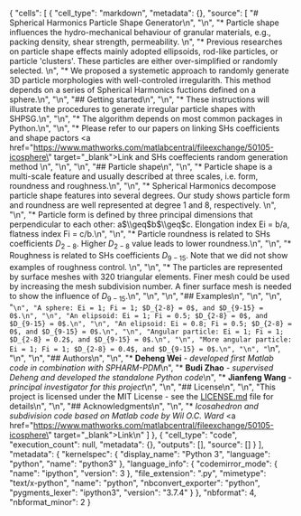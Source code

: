 {
 "cells": [
  {
   "cell_type": "markdown",
   "metadata": {},
   "source": [
    "# Spherical Harmonics Particle Shape Generator\n",
    "\n",
    "* Particle shape influences the hydro-mechanical behaviour of granular materials, e.g., packing density, shear strength, permeability. \n",
    "* Previous researches on particle shape effects mainly adopted ellipsoids, rod-like particles, or particle 'clusters'. These particles are either over-simplified or randomly selected. \n",
    "* We proposed a systemetic approach to randomly generate 3D particle morphologies with well-controled irregularith. This method depends on a series of Spherical Harmonics fuctions defined on a sphere.\n",
    "\n",
    "## Getting started\n",
    "\n",
    "* These instructions will illustrate the procedures to generate irregular particle shapes with SHPSG.\n",
    "\n",
    "* The algorithm depends on most common packages in Python.\n",
    "\n",
    "* Please refer to our papers on linking SHs coefficients and shape pactors <a href=\"https://www.mathworks.com/matlabcentral/fileexchange/50105-icosphere\" target=\"_blank\">Link</a> and SHs coeffecients random generation method \n",
    "\n",
    "\n",
    "## Particle shape\n",
    "\n",
    "* Particle shape is a multi-scale feature and usually described at three scales, i.e. form, roundness and roughness.\n",
    "\n",
    "* Spherical Harmonics decompose particle shape features into several degrees. Our study shows particle form and roundness are well represented at degree 1 and 8, respectively. \n",
    "\n",
    "* Particle form is defined by three principal dimensions that perpendicular to each other: a$\\geq$b$\\geq$c. Elongation index Ei = b/a, flatness index Fi = c/b.\n",
    "\n",
    "* Particle roundness is related to SHs coefficients $D_{2-8}$. Higher $D_{2-8}$ value leads to lower roundness.\n",
    "\n",
    "* Roughness is related to SHs coefficients $D_{9-15}$. Note that we did not show examples of roughness control. \n",
    "\n",
    "* The particles are represented by surface meshes with 320 triangular elements. Finer mesh could be used by increasing the mesh subdivision number. A finer surface mesh is needed to show the influence of $D_{9-15}$.\n",
    "\n",
    "\n",
    "## Examples\n",
    "\n",
    "\n",
    "```\n",
    "A sphere: Ei = 1; Fi = 1; $D_{2-8} = 0$, and $D_{9-15} = 0$.\n",
    "\n",
    "An elipsoid: Ei = 1; Fi = 0.5; $D_{2-8} = 0$, and $D_{9-15} = 0$.\n",
    "\n",
    "An elipsoid: Ei = 0.8; Fi = 0.5; $D_{2-8} = 0$, and $D_{9-15} = 0$.\n",
    "\n",
    "Angular particle: Ei = 1; Fi = 1; $D_{2-8} = 0.2$, and $D_{9-15} = 0$.\n",
    "\n",
    "More angular particle: Ei = 1; Fi = 1; $D_{2-8} = 0.4$, and $D_{9-15} = 0$.\n",
    "\n",
    "```\n",
    "\n",
    "\n",
    "## Authors\n",
    "\n",
    "* **Deheng Wei** - *developed first Matlab code in combination with SPHARM-PDM*\n",
    "* **Budi Zhao** - *supervised Deheng and developed the standalone Python code*\n",
    "* **Jianfeng Wang** - *principal investigator for this project*\n",
    "\n",
    "## License\n",
    "\n",
    "This project is licensed under the MIT License - see the [LICENSE.md](LICENSE.md) file for details\n",
    "\n",
    "## Acknowledgments\n",
    "\n",
    "* *Icosahedron and subdivision code based on Matlab code by Wil O.C. Ward* <a href=\"https://www.mathworks.com/matlabcentral/fileexchange/50105-icosphere\" target=\"_blank\">Link</a>\n"
   ]
  },
  {
   "cell_type": "code",
   "execution_count": null,
   "metadata": {},
   "outputs": [],
   "source": []
  }
 ],
 "metadata": {
  "kernelspec": {
   "display_name": "Python 3",
   "language": "python",
   "name": "python3"
  },
  "language_info": {
   "codemirror_mode": {
    "name": "ipython",
    "version": 3
   },
   "file_extension": ".py",
   "mimetype": "text/x-python",
   "name": "python",
   "nbconvert_exporter": "python",
   "pygments_lexer": "ipython3",
   "version": "3.7.4"
  }
 },
 "nbformat": 4,
 "nbformat_minor": 2
}
